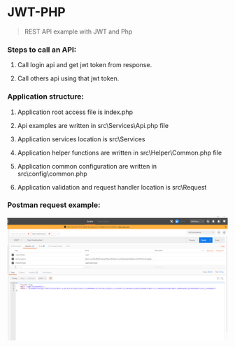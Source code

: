 # JWT-PHP


> REST API example with JWT and Php

### Steps to call an API:

1. Call login api and get jwt token from response.

2. Call others api using that jwt token.

### Application structure:

1. Application root access file is index.php

2. Api examples are written in src\Services\Api.php file 

3. Application services location is src\Services

4. Application helper functions are written in src\Helper\Common.php file

5. Application common configuration are written in src\config\common.php

6. Application validation and request handler location is src\Request

### Postman request example:

![login-header](https://github.com/Md-Razu-Haolader/JWT-PHP/blob/main/examples/login-header.PNG 'login-header')

